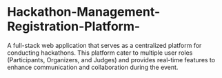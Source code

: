 # Hackathon-Management-Registration-Platform-
 A full-stack web application that serves as a centralized platform for conducting  hackathons. This platform cater to multiple user roles (Participants, Organizers, and  Judges) and provides real-time features to enhance communication and collaboration during  the event.
